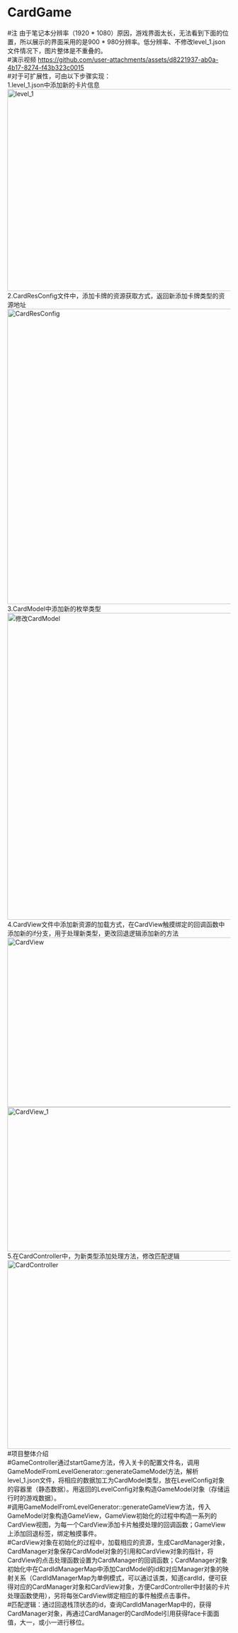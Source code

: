 # CardGame
#注 由于笔记本分辨率（1920 * 1080）原因，游戏界面太长，无法看到下面的位置，所以展示的界面采用的是900 * 980分辨率。低分辨率、不修改level_1.json文件情况下，图片整体是不重叠的。  
#演示视频 https://github.com/user-attachments/assets/d8221937-ab0a-4b17-8274-f43b323c0015  
#对于可扩展性，可由以下步骤实现：  
1.level_1.json中添加新的卡片信息  
<img width="652" height="455" alt="level_1" src="https://github.com/user-attachments/assets/5585b392-fe31-4d45-98a7-f46861745e3e" />  
2.CardResConfig文件中，添加卡牌的资源获取方式，返回新添加卡牌类型的资源地址  
<img width="835" height="665" alt="CardResConfig" src="https://github.com/user-attachments/assets/8c83a91e-0273-4bd5-94a6-d541c8f9ae34" />  
3.CardModel中添加新的枚举类型  
<img width="642" height="691" alt="修改CardModel" src="https://github.com/user-attachments/assets/2c900d30-75ee-4dc6-98db-680daed06bd3" />  
4.CardView文件中添加新资源的加载方式，在CardView触摸绑定的回调函数中添加新的if分支，用于处理新类型，更改回退逻辑添加新的方法  
<img width="1301" height="382" alt="CardView" src="https://github.com/user-attachments/assets/db767b51-8ed3-4d19-8f9d-692c71c2c9d3" />  
<img width="923" height="325" alt="CardView_1" src="https://github.com/user-attachments/assets/b3d2e9b7-24ba-4502-ace3-444f43c3fae6" />  
5.在CardController中，为新类型添加处理方法，修改匹配逻辑  
<img width="1265" height="425" alt="CardController" src="https://github.com/user-attachments/assets/849d1d82-fcdb-4390-8189-d87ff5540fb9" />  
#项目整体介绍  
#GameController通过startGame方法，传入关卡的配置文件名，调用GameModelFromLevelGenerator::generateGameModel方法，解析level_1.json文件，将相应的数据加工为CardModel类型，放在LevelConfig对象的容器里（静态数据）。用返回的LevelConfig对象构造GameModel对象（存储运行时的游戏数据）。  
#调用GameModelFromLevelGenerator::generateGameView方法，传入GameModel对象构造GameView，GameView初始化的过程中构造一系列的CardView视图，为每一个CardView添加卡片触摸处理的回调函数；GameView上添加回退标签，绑定触摸事件。  
#CardView对象在初始化的过程中，加载相应的资源，生成CardManager对象，CardManager对象保存CardModel对象的引用和CardView对象的指针，将CardView的点击处理函数设置为CardManager的回调函数；CardManager对象初始化中在CardIdManagerMap中添加CardModel的id和对应Manager对象的映射关系（CardIdManagerMap为单例模式，可以通过该类，知道cardId，便可获得对应的CardManager对象和CardView对象，方便CardController中封装的卡片处理函数使用），另将每张CardView绑定相应的事件触摸点击事件。  
#匹配逻辑：通过回退栈顶状态的id，查询CardIdManagerMap中的，获得CardManager对象，再通过CardManager的CardModel引用获得face卡面面值，大一，或小一进行移位。  




